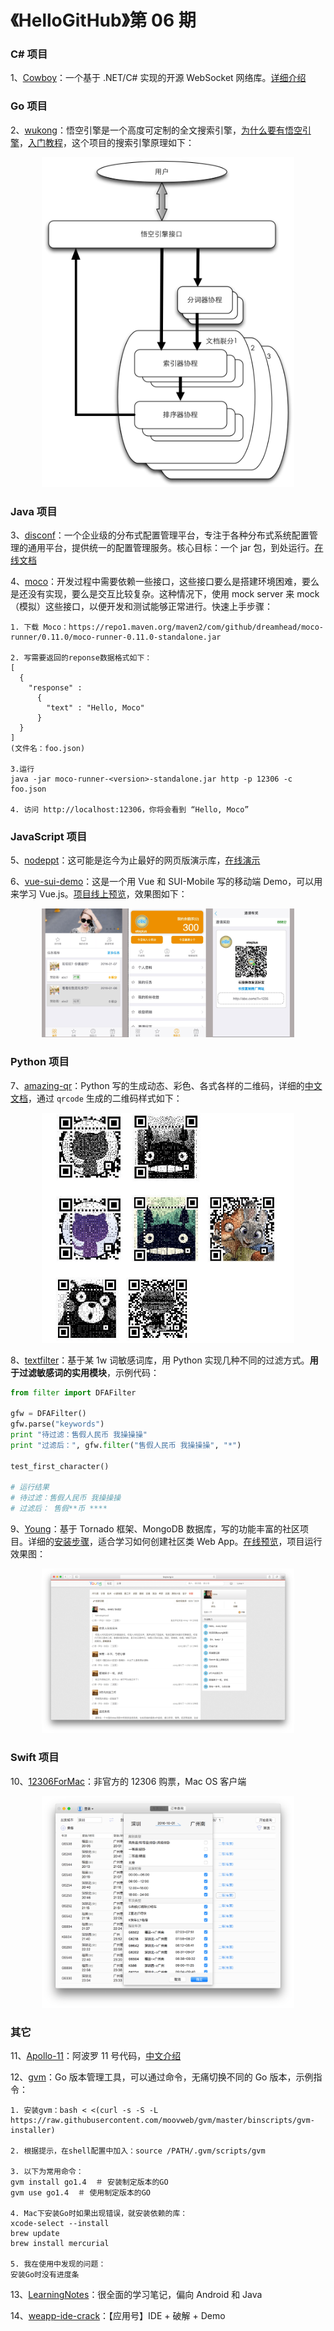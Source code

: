 # 《HelloGitHub》第 06 期

### C# 项目
1、[Cowboy](https://hellogithub.com/periodical/statistics/click/?target=https://github.com/gaochundong/Cowboy)：一个基于 .NET/C# 实现的开源 WebSocket 网络库。[详细介绍](http://www.cnblogs.com/gaochundong/p/cowboy_websockets.html)


### Go 项目
2、[wukong](https://hellogithub.com/periodical/statistics/click/?target=https://github.com/huichen/wukong)：悟空引擎是一个高度可定制的全文搜索引擎，[为什么要有悟空引擎](https://github.com/huichen/wukong/blob/master/docs/why_wukong.md)，[入门教程](https://github.com/huichen/wukong/blob/master/docs/codelab.md)，这个项目的搜索引擎原理如下：



<p align="center"><img src='https://raw.githubusercontent.com/521xueweihan/img/master/hellogithub/06/11994902.png' style="max-width:80%; max-height=80%;"></img></p>

### Java 项目
3、[disconf](https://hellogithub.com/periodical/statistics/click/?target=https://github.com/knightliao/disconf)：一个企业级的分布式配置管理平台，专注于各种分布式系统配置管理的通用平台，提供统一的配置管理服务。核心目标：一个 jar 包，到处运行。[在线文档](http://disconf.readthedocs.io/zh_CN/latest/index.html)


4、[moco](https://hellogithub.com/periodical/statistics/click/?target=https://github.com/dreamhead/moco)：开发过程中需要依赖一些接口，这些接口要么是搭建环境困难，要么是还没有实现，要么是交互比较复杂。这种情况下，使用 mock server 来 mock（模拟）这些接口，以便开发和测试能够正常进行。快速上手步骤：
```
1. 下载 Moco：https://repo1.maven.org/maven2/com/github/dreamhead/moco-runner/0.11.0/moco-runner-0.11.0-standalone.jar

2. 写需要返回的reponse数据格式如下：
[
  {
    "response" :
      {
        "text" : "Hello, Moco"
      }
  }
]
(文件名：foo.json)

3.运行
java -jar moco-runner-<version>-standalone.jar http -p 12306 -c foo.json

4. 访问 http://localhost:12306，你将会看到 “Hello, Moco”
```


### JavaScript 项目
5、[nodeppt](https://hellogithub.com/periodical/statistics/click/?target=https://github.com/ksky521/nodeppt)：这可能是迄今为止最好的网页版演示库，[在线演示](http://qdemo.sinaapp.com/)


6、[vue-sui-demo](https://hellogithub.com/periodical/statistics/click/?target=https://github.com/eteplus/vue-sui-demo)：这是一个用 Vue 和 SUI-Mobile 写的移动端 Demo，可以用来学习 Vue.js。[项目线上预览](https://eteplus.github.io/vue-sui-demo/)，效果图如下：



<p align="center"><img src='https://raw.githubusercontent.com/521xueweihan/img/master/hellogithub/06/50753708.png' style="max-width:80%; max-height=80%;"></img></p>

### Python 项目
7、[amazing-qr](https://hellogithub.com/periodical/statistics/click/?target=https://github.com/x-hw/amazing-qr)：Python 写的生成动态、彩色、各式各样的二维码，详细的[中文文档](https://github.com/sylnsfar/qrcode/blob/master/README-cn.md)，通过 `qrcode` 生成的二维码样式如下：



<p align="center"><img src='https://raw.githubusercontent.com/521xueweihan/img/master/hellogithub/06/66557478.png' style="max-width:80%; max-height=80%;"></img></p>

8、[textfilter](https://hellogithub.com/periodical/statistics/click/?target=https://github.com/observerss/textfilter)：基于某 1w 词敏感词库，用 Python 实现几种不同的过滤方式。**用于过滤敏感词的实用模块**，示例代码：
```python
from filter import DFAFilter

gfw = DFAFilter()
gfw.parse("keywords")
print "待过滤：售假人民币 我操操操"
print "过滤后：", gfw.filter("售假人民币 我操操操", "*")

test_first_character()

# 运行结果
# 待过滤：售假人民币 我操操操
# 过滤后： 售假**币 ****
```


9、[Young](https://hellogithub.com/periodical/statistics/click/?target=https://github.com/shiyanhui/Young)：基于 Tornado 框架、MongoDB 数据库，写的功能丰富的社区项目。详细的[安装步骤](https://github.com/shiyanhui/Young/blob/master/README_CN.md)，适合学习如何创建社区类 Web App。[在线预览](http://beyoung.io/)，项目运行效果图：



<p align="center"><img src='https://raw.githubusercontent.com/521xueweihan/img/master/hellogithub/06/67109930.png' style="max-width:80%; max-height=80%;"></img></p>

### Swift 项目
10、[12306ForMac](https://hellogithub.com/periodical/statistics/click/?target=https://github.com/fancymax/12306ForMac)：非官方的 12306 购票，Mac OS 客户端



<p align="center"><img src='https://raw.githubusercontent.com/521xueweihan/img/master/hellogithub/06/50915433.png' style="max-width:80%; max-height=80%;"></img></p>

### 其它
11、[Apollo-11](https://hellogithub.com/periodical/statistics/click/?target=https://github.com/chrislgarry/Apollo-11)：阿波罗 11 号代码，[中文介绍](https://github.com/chrislgarry/Apollo-11/blob/master/README.zh_cn.md)


12、[gvm](https://hellogithub.com/periodical/statistics/click/?target=https://github.com/moovweb/gvm)：Go 版本管理工具，可以通过命令，无痛切换不同的 Go 版本，示例指令：
```
1. 安装gvm：bash < <(curl -s -S -L https://raw.githubusercontent.com/moovweb/gvm/master/binscripts/gvm-installer)

2. 根据提示，在shell配置中加入：source /PATH/.gvm/scripts/gvm

3. 以下为常用命令：
gvm install go1.4  ＃ 安装制定版本的GO
gvm use go1.4  ＃ 使用制定版本的GO

4. Mac下安装Go时如果出现错误，就安装依赖的库：
xcode-select --install
brew update
brew install mercurial

5. 我在使用中发现的问题：
安装Go时没有进度条
```


13、[LearningNotes](https://hellogithub.com/periodical/statistics/click/?target=https://github.com/francistao/LearningNotes)：很全面的学习笔记，偏向 Android 和 Java


14、[weapp-ide-crack](https://hellogithub.com/periodical/statistics/click/?target=https://github.com/gavinkwoe/weapp-ide-crack)：【应用号】IDE + 破解 + Demo


